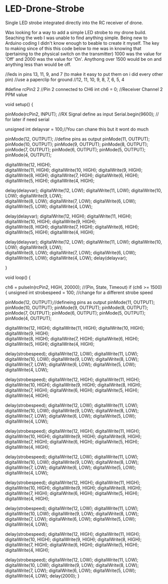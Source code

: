 # LED-Drone-Strobe
Single LED  strobe integrated directly into the RC receiver of drone.

Was looking for a way to add a simple LED strobe to my drone build.  Seaching the web I was unable to find anything simple.  Being new to Arduino coding I didn't know enough to beable to create it myself.  The key to making since of this this code below to me was in knowing that (pertaining to the physical switch on the transmitter) 1000 was the value for 'Off' and 2000 was the value for 'On'.  Anythong over 1500 would be on and anything less than would be off.  


//leds in pins 13, 11, 9, and 7 (to make it easy to put them on i did every other pin)
//use a paperclip for ground
//12, 11, 10, 9, 8, 7, 6, 5, 4

#define rcPin2 2 //Pin 2 connected to CH6
int ch6 = 0; //Receiver Channel 2 PPM value


void setup() {

  pinMode(rcPin2, INPUT); //RX Signal define as input
  Serial.begin(9600); // for later if need serial

  unsigned int delayvar = 100;//You can chane this but it wont do much
  
  pinMode(12, OUTPUT);  //define pins as output
  pinMode(11, OUTPUT);
  pinMode(10, OUTPUT);
  pinMode(9, OUTPUT);
  pinMode(8, OUTPUT);
  pinMode(7, OUTPUT);
  pinMode(6, OUTPUT);
  pinMode(5, OUTPUT);
  pinMode(4, OUTPUT);
  
  digitalWrite(12, HIGH);  
  digitalWrite(11, HIGH);
  digitalWrite(10, HIGH);
  digitalWrite(9, HIGH);  
  digitalWrite(8, HIGH);
  digitalWrite(7, HIGH);
  digitalWrite(6, HIGH);  
  digitalWrite(5, HIGH);
  digitalWrite(4, HIGH);
  
  delay(delayvar);
  digitalWrite(12, LOW);
  digitalWrite(11, LOW);
  digitalWrite(10, LOW);
  digitalWrite(9, LOW);  
  digitalWrite(8, LOW);
  digitalWrite(7, LOW);
  digitalWrite(6, LOW);  
  digitalWrite(5, LOW);
  digitalWrite(4, LOW);
  
  delay(delayvar);
  digitalWrite(12, HIGH);
  digitalWrite(11, HIGH);
  digitalWrite(10, HIGH);
  digitalWrite(9, HIGH);  
  digitalWrite(8, HIGH);
  digitalWrite(7, HIGH);
  digitalWrite(6, HIGH);  
  digitalWrite(5, HIGH);
  digitalWrite(4, HIGH);
 
  delay(delayvar);
  digitalWrite(12, LOW);
  digitalWrite(11, LOW);
  digitalWrite(10, LOW);
  digitalWrite(9, LOW);  
  digitalWrite(8, LOW);
  digitalWrite(7, LOW);
  digitalWrite(6, LOW);  
  digitalWrite(5, LOW);
  digitalWrite(4, LOW);
  delay(delayvar);
   

}

void loop() {

  ch6 = pulseIn(rcPin2, HIGH, 20000); //(Pin, State, Timeout)
  if (ch6 >= 1500)
  {
    unsigned int strobespeed = 100;  //change for a different strobe speed

  pinMode(12, OUTPUT);//defineing pins as output
  pinMode(11, OUTPUT);
  pinMode(10, OUTPUT);
  pinMode(9, OUTPUT);
  pinMode(8, OUTPUT);
  pinMode(7, OUTPUT);
  pinMode(6, OUTPUT);
  pinMode(5, OUTPUT);
  pinMode(4, OUTPUT);

  digitalWrite(12, HIGH);
  digitalWrite(11, HIGH);
  digitalWrite(10, HIGH);
  digitalWrite(9, HIGH);  
  digitalWrite(8, HIGH);
  digitalWrite(7, HIGH);
  digitalWrite(6, HIGH);  
  digitalWrite(5, HIGH);
  digitalWrite(4, HIGH);
  
  delay(strobespeed);
  digitalWrite(12, LOW);
  digitalWrite(11, LOW);
  digitalWrite(10, LOW);
  digitalWrite(9, LOW);
  digitalWrite(8, LOW);
  digitalWrite(7, LOW);
  digitalWrite(6, LOW);
  digitalWrite(5, LOW);
  digitalWrite(4, LOW);
  
  delay(strobespeed);
  digitalWrite(12, HIGH);
  digitalWrite(11, HIGH);
  digitalWrite(10, HIGH);
  digitalWrite(9, HIGH);
  digitalWrite(8, HIGH);
  digitalWrite(7, HIGH);
  digitalWrite(6, HIGH);
  digitalWrite(5, HIGH);
  digitalWrite(4, HIGH);
  
  delay(strobespeed);
  digitalWrite(12, LOW);
  digitalWrite(11, LOW);
  digitalWrite(10, LOW);
  digitalWrite(9, LOW);
  digitalWrite(8, LOW);
  digitalWrite(7, LOW);
  digitalWrite(6, LOW);
  digitalWrite(5, LOW);
  digitalWrite(4, LOW);
  
  delay(strobespeed);
  digitalWrite(12, HIGH);
  digitalWrite(11, HIGH);
  digitalWrite(10, HIGH);
  digitalWrite(9, HIGH);
  digitalWrite(8, HIGH);
  digitalWrite(7, HIGH);
  digitalWrite(6, HIGH);
  digitalWrite(5, HIGH);
  digitalWrite(4, HIGH);
  
  delay(strobespeed);
  digitalWrite(12, LOW);
  digitalWrite(11, LOW);
  digitalWrite(10, LOW);
  digitalWrite(9, LOW);
  digitalWrite(8, LOW);
  digitalWrite(7, LOW);
  digitalWrite(6, LOW);
  digitalWrite(5, LOW);
  digitalWrite(4, LOW);
  
  delay(strobespeed);
  digitalWrite(12, HIGH);
  digitalWrite(11, HIGH);
  digitalWrite(10, HIGH);
  digitalWrite(9, HIGH);
  digitalWrite(8, HIGH);
  digitalWrite(7, HIGH);
  digitalWrite(6, HIGH);
  digitalWrite(5, HIGH);
  digitalWrite(4, HIGH);
  
  delay(strobespeed);
  digitalWrite(12, LOW);
  digitalWrite(11, LOW);
  digitalWrite(10, LOW);
  digitalWrite(9, LOW);
  digitalWrite(8, LOW);
  digitalWrite(7, LOW);
  digitalWrite(6, LOW);
  digitalWrite(5, LOW);
  digitalWrite(4, LOW);
  
  delay(strobespeed);
  digitalWrite(12, HIGH);
  digitalWrite(11, HIGH);
  digitalWrite(10, HIGH);
  digitalWrite(9, HIGH);
  digitalWrite(8, HIGH);
  digitalWrite(7, HIGH);
  digitalWrite(6, HIGH);
  digitalWrite(5, HIGH);
  digitalWrite(4, HIGH);
  
  delay(strobespeed);
  digitalWrite(12, LOW);
  digitalWrite(11, LOW);
  digitalWrite(10, LOW);
  digitalWrite(9, LOW);
  digitalWrite(8, LOW);
  digitalWrite(7, LOW);
  digitalWrite(6, LOW);
  digitalWrite(5, LOW);
  digitalWrite(4, LOW);
  delay(2000);
  }
  
